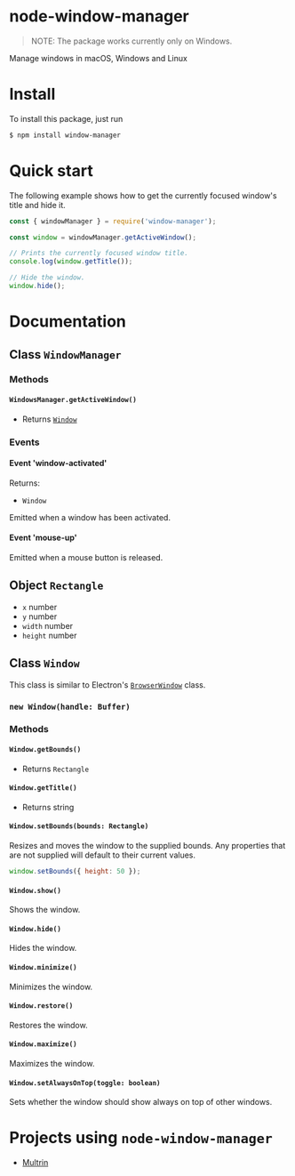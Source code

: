 # node-window-manager
> NOTE: The package works currently only on Windows.

Manage windows in macOS, Windows and Linux

# Install
To install this package, just run
```bash
$ npm install window-manager
```

# Quick start

The following example shows how to get the currently focused window's title and hide it.

```javascript
const { windowManager } = require('window-manager');

const window = windowManager.getActiveWindow();

// Prints the currently focused window title.
console.log(window.getTitle());

// Hide the window.
window.hide();
```

# Documentation

## Class `WindowManager`

### Methods

#### `WindowsManager.getActiveWindow()`

- Returns [`Window`](#class-window)

### Events

#### Event 'window-activated'

Returns:
- `Window`

Emitted when a window has been activated.

#### Event 'mouse-up'

Emitted when a mouse button is released.

## Object `Rectangle`

- `x` number
- `y` number
- `width` number
- `height` number

## Class `Window`

This class is similar to Electron's [`BrowserWindow`](https://electronjs.org/docs/api/browser-window) class.

### `new Window(handle: Buffer)`

### Methods

#### `Window.getBounds()`

- Returns `Rectangle`

#### `Window.getTitle()`

- Returns string

#### `Window.setBounds(bounds: Rectangle)`

Resizes and moves the window to the supplied bounds. Any properties that are not supplied will default to their current values.

```javascript
window.setBounds({ height: 50 });
```

#### `Window.show()`

Shows the window.

#### `Window.hide()`

Hides the window.

#### `Window.minimize()`

Minimizes the window.

#### `Window.restore()`

Restores the window.

#### `Window.maximize()`

Maximizes the window.

#### `Window.setAlwaysOnTop(toggle: boolean)`

Sets whether the window should show always on top of other windows. 

# Projects using `node-window-manager`
- [Multrin](https://github.com/sentialx/multrin)
